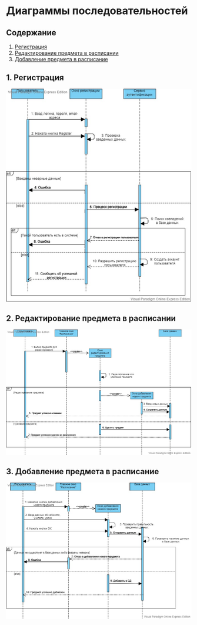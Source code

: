 # Диаграммы последовательностей

## Содержание 
1. [Регистрация](#register) 
2. [Редактирование предмета в расписании](#edit) 
3. [Добавление предмета в расписание](#add) 

<a name="register"> 

## 1. Регистрация

![Регистрация](../Sequence/diagrams/register_diagram.jpg)

<a name="edit">

## 2. Редактирование предмета в расписании

![Редактирование предмета в расписании](../Sequence/diagrams/edit_item_diagram.jpg)

<a name="add"> 

## 3. Добавление предмета в расписание

![Добавление предмета в расписание](../Sequence/diagrams/add_item_diagram.jpg)
